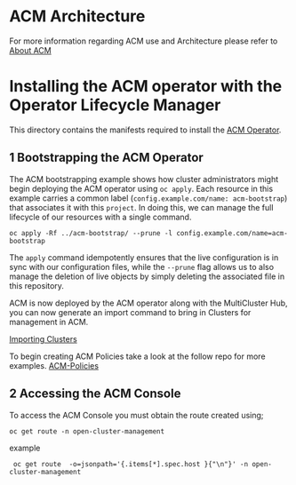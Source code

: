# ACM Architecture
For more information regarding ACM use and Architecture please refer to [About ACM](https://access.redhat.com/documentation/en-us/red_hat_advanced_cluster_management_for_kubernetes/2.0/html/about/welcome-to-red-hat-advanced-cluster-management-for-kubernetes#multicluster-architecture)

# Installing the ACM operator with the Operator Lifecycle Manager

This directory contains the manifests required to install the [ACM Operator](https://access.redhat.com/documentation/en-us/red_hat_advanced_cluster_management_for_kubernetes/2.0/html/install/installing#installing-while-connected-online).


## 1 Bootstrapping the ACM Operator

The ACM bootstrapping example shows how cluster administrators might begin deploying the ACM operator using `oc apply`. Each resource in this example carries a common label (`config.example.com/name: acm-bootstrap`) that associates it with this `project`. In doing this, we can manage the full lifecycle of our resources with a single command.

```
oc apply -Rf ../acm-bootstrap/ --prune -l config.example.com/name=acm-bootstrap
```

The `apply` command idempotently ensures that the live configuration is in sync with our configuration files, while the `--prune` flag allows us to also manage the deletion of live objects by simply deleting the associated file in this repository.


ACM is now deployed by the ACM operator along with the MultiCluster Hub, you can now generate an import command to bring in Clusters for management in ACM.

[Importing Clusters](https://access.redhat.com/documentation/en-us/red_hat_advanced_cluster_management_for_kubernetes/2.0/html/manage_cluster/importing-a-target-managed-cluster-to-the-hub-cluster#importing-a-cluster)

To begin creating ACM Policies take a look at the follow repo for more examples.
 [ACM-Policies](https://github.com/redhat-cop/acm-policies.git )

## 2 Accessing the ACM Console

To access the ACM Console you must obtain the route created using;
```
oc get route -n open-cluster-management
```

example
```
 oc get route  -o=jsonpath='{.items[*].spec.host }{"\n"}' -n open-cluster-management
 ```



